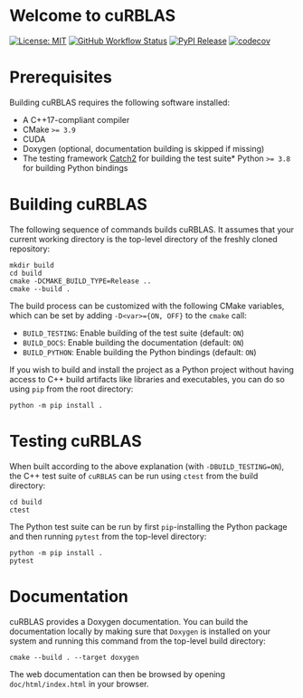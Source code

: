 # Welcome to cuRBLAS

[![License: MIT](https://img.shields.io/badge/License-MIT-yellow.svg)](https://opensource.org/licenses/MIT)
[![GitHub Workflow Status](https://img.shields.io/github/actions/workflow/status/soran-ghaderi/cuRBLAS/ci.yml?branch=main)](https://github.com/soran-ghaderi/cuRBLAS/actions/workflows/ci.yml)
[![PyPI Release](https://img.shields.io/pypi/v/cuRBLAS.svg)](https://pypi.org/project/cuRBLAS)
[![codecov](https://codecov.io/gh/soran-ghaderi/cuRBLAS/branch/main/graph/badge.svg)](https://codecov.io/gh/soran-ghaderi/cuRBLAS)

# Prerequisites

Building cuRBLAS requires the following software installed:

* A C++17-compliant compiler
* CMake `>= 3.9`
* CUDA
* Doxygen (optional, documentation building is skipped if missing)
* The testing framework [Catch2](https://github.com/catchorg/Catch2) for building the test suite* Python `>= 3.8` for building Python bindings

# Building cuRBLAS

The following sequence of commands builds cuRBLAS.
It assumes that your current working directory is the top-level directory
of the freshly cloned repository:

```
mkdir build
cd build
cmake -DCMAKE_BUILD_TYPE=Release ..
cmake --build .
```

The build process can be customized with the following CMake variables,
which can be set by adding `-D<var>={ON, OFF}` to the `cmake` call:

* `BUILD_TESTING`: Enable building of the test suite (default: `ON`)
* `BUILD_DOCS`: Enable building the documentation (default: `ON`)
* `BUILD_PYTHON`: Enable building the Python bindings (default: `ON`)


If you wish to build and install the project as a Python project without
having access to C++ build artifacts like libraries and executables, you
can do so using `pip` from the root directory:

```
python -m pip install .
```

# Testing cuRBLAS

When built according to the above explanation (with `-DBUILD_TESTING=ON`),
the C++ test suite of `cuRBLAS` can be run using
`ctest` from the build directory:

```
cd build
ctest
```

The Python test suite can be run by first `pip`-installing the Python package
and then running `pytest` from the top-level directory:

```
python -m pip install .
pytest
```

# Documentation

cuRBLAS provides a Doxygen documentation. You can build
the documentation locally by making sure that `Doxygen` is installed on your system
and running this command from the top-level build directory:

```
cmake --build . --target doxygen
```

The web documentation can then be browsed by opening `doc/html/index.html` in your browser.
